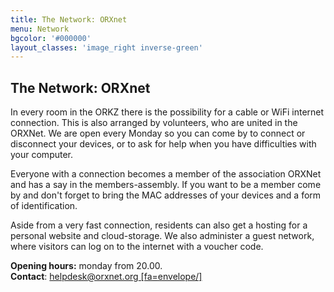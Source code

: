 ```yaml
---
title: The Network: ORXnet
menu: Network
bgcolor: '#000000'
layout_classes: 'image_right inverse-green'
---
```


The Network: ORXnet
-------------------

In every room in the ORKZ there is the possibility for a cable or WiFi internet connection. This is also arranged by volunteers, who are united in the ORXNet. We are open every Monday so you can come by to connect or disconnect your devices, or to ask for help when you have difficulties with your computer.

Everyone with a connection becomes a member of the association ORXNet and has a say in the members-assembly. If you want to be a member come by and don't forget to bring the MAC addresses of your devices and a form of identification.

Aside from a very fast connection, residents can also get a hosting for a personal website and cloud-storage. We also administer a guest network, where visitors can log on to the internet with a voucher code.

**Opening hours:** monday from 20.00.<br/>
**Contact**: [helpdesk@orxnet.org [fa=envelope/]](mailto:helpdesk@orxnet.org)

